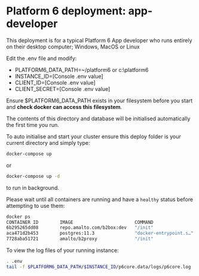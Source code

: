 # Platform 6 deployment: app-developer

This deployment is for a typical Platform 6 App developer who runs entirely on their desktop computer; Windows, MacOS or Linux

Edit the .env file and modify:

- PLATFORM6_DATA_PATH=~/platform6 or c:\platform6
- INSTANCE_ID=[Console .env value]
- CLIENT_ID=[Console .env value]
- CLIENT_SECRET=[Console .env value]

Ensure $PLATFORM6_DATA_PATH exists in your filesystem before you start and **check docker can access this filesystem**.

The contents of this directory and database will be initialised automatically the first time you run.

To auto initialise and start your cluster ensure this deploy folder is your current directory and simply type:

```bash
docker-compose up
```
or

```bash
docker-compose up -d
```

to run in background.



Please wait until all containers are running and have a `healthy` status before attempting to use them:

```bash
docker ps
CONTAINER ID        IMAGE                       COMMAND                  CREATED             STATUS                    PORTS                                                      NAMES
6b295265dd08        repo.amalto.com/b2box:dev   "/init"                  53 seconds ago      Up 52 seconds (healthy)   5005/tcp, 5900/tcp, 8080/tcp                               app-developer_p6core_1
aca471d2b453        postgres:11.3               "docker-entrypoint.s…"   54 seconds ago      Up 53 seconds (healthy)   0.0.0.0:5432->5432/tcp                                     app-developer_pgsql_1
7728aba51721        amalto/b2proxy              "/init"                  54 seconds ago      Up 53 seconds (healthy)   0.0.0.0:8480->8480/tcp, 8443/tcp, 0.0.0.0:8483->8483/tcp   app-developer_p6proxy_1

``` 

To view the log files of your running instance:

```bash
. .env
tail -f $PLATFORM6_DATA_PATH/$INSTANCE_ID/p6core.data/logs/p6core.log 
```
